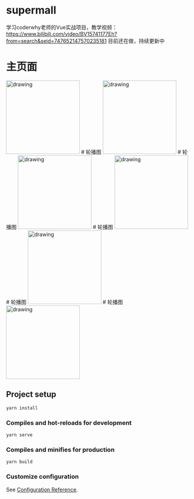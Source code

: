 # supermall
学习coderwhy老师的Vue实战项目，教学视频：https://www.bilibili.com/video/BV15741177Eh?from=search&seid=747652147570235181
目前还在做，持续更新中
# 主页面
<img src="https://github.com/humwyd/supermall/blob/master/img/01.png" alt="drawing" width="200"/>
# 轮播图
<img src="https://github.com/humwyd/supermall/blob/master/img/02.png" alt="drawing" width="200"/>
# 轮播图
<img src="https://github.com/humwyd/supermall/blob/master/img/03.png" alt="drawing" width="200"/>
# 轮播图
<img src="https://github.com/humwyd/supermall/blob/master/img/04.png" alt="drawing" width="200"/>
# 轮播图
<img src="https://github.com/humwyd/supermall/blob/master/img/05.png" alt="drawing" width="200"/>
# 轮播图
<img src="https://github.com/humwyd/supermall/blob/master/img/06.png" alt="drawing" width="200"/>


## Project setup
```
yarn install
```

### Compiles and hot-reloads for development
```
yarn serve
```

### Compiles and minifies for production
```
yarn build
```

### Customize configuration
See [Configuration Reference](https://cli.vuejs.org/config/).
